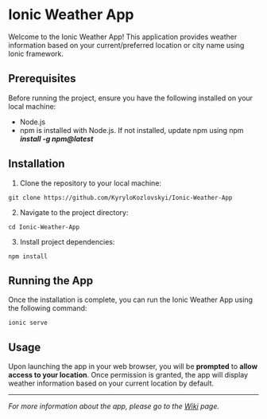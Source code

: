 # Ionic Weather App

Welcome to the Ionic Weather App! This application provides weather information based on your current/preferred location or city name using Ionic framework.

## Prerequisites

Before running the project, ensure you have the following installed on your local machine:

- Node.js
- npm is installed with Node.js. If not installed, update npm using npm *__install -g npm@latest__*

## Installation

1. Clone the repository to your local machine:
```
git clone https://github.com/KyryloKozlovskyi/Ionic-Weather-App
```
2. Navigate to the project directory:
```
cd Ionic-Weather-App
```
3. Install project dependencies:
```
npm install
```

## Running the App
Once the installation is complete, you can run the Ionic Weather App using the following command:
```
ionic serve
```

## Usage
Upon launching the app in your web browser, you will be **prompted** to **allow access to your location**. Once permission is granted, the app will display weather information based on your current location by default.

***
_For more information about the app, please go to the [Wiki](https://github.com/KyryloKozlovskyi/Ionic-Weather-App/wiki) page._
